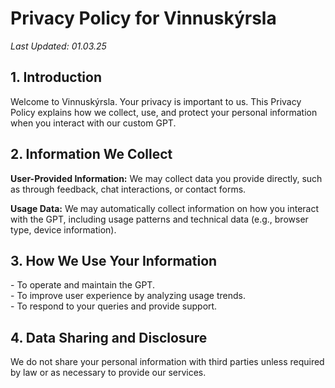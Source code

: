   <h1>Privacy Policy for Vinnuskýrsla</h1>
  <p><em>Last Updated: 01.03.25</em></p>
  
  <h2>1. Introduction</h2>
  <p>Welcome to Vinnuskýrsla. Your privacy is important to us. This Privacy Policy explains how we collect, use, and protect your personal information when you interact with our custom GPT.</p>
  
  <h2>2. Information We Collect</h2>
  <p><strong>User-Provided Information:</strong> We may collect data you provide directly, such as through feedback, chat interactions, or contact forms.</p>
  <p><strong>Usage Data:</strong> We may automatically collect information on how you interact with the GPT, including usage patterns and technical data (e.g., browser type, device information).</p>
  
  <h2>3. How We Use Your Information</h2>
  <p>
    - To operate and maintain the GPT.<br>
    - To improve user experience by analyzing usage trends.<br>
    - To respond to your queries and provide support.
  </p>
  
  <h2>4. Data Sharing and Disclosure</h2>
  <p>We do not share your personal information with third parties unless required by law or as necessary to provide our services.</p>
  
  <!-- Add more sections as needed -->
</body>
</html>
